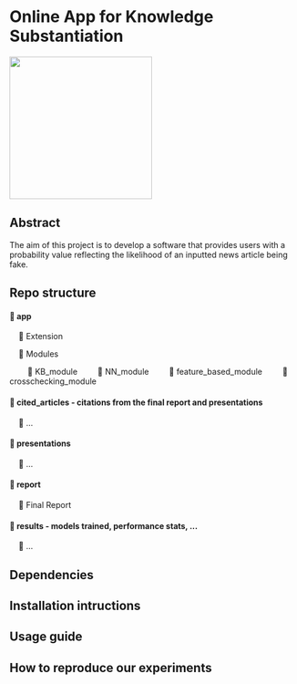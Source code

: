 
# Online App for Knowledge Substantiation
<p float="center">
  <img src="https://github.com/e-lubrini/fake-news-detector/blob/main/logo.png" width="250" />
</p>

## Abstract
The aim of this project is to develop a software that provides users with a probability value reflecting the likelihood of an inputted news article being fake.

## Repo structure
#### 📁 app
&nbsp;&nbsp;&nbsp;&nbsp;📁 Extension

&nbsp;&nbsp;&nbsp;&nbsp;📁 Modules

&nbsp;&nbsp;&nbsp;&nbsp;&nbsp;&nbsp;&nbsp;&nbsp;📁 KB_module
&nbsp;&nbsp;&nbsp;&nbsp;&nbsp;&nbsp;&nbsp;&nbsp;📁 NN_module
&nbsp;&nbsp;&nbsp;&nbsp;&nbsp;&nbsp;&nbsp;&nbsp;📁 feature_based_module
&nbsp;&nbsp;&nbsp;&nbsp;&nbsp;&nbsp;&nbsp;&nbsp;📁 crosschecking_module

#### 📁 cited_articles - citations from the final report and presentations
&nbsp;&nbsp;&nbsp;&nbsp;📄 ...
#### 📁 presentations
&nbsp;&nbsp;&nbsp;&nbsp;📄 ...
#### 📁 report
&nbsp;&nbsp;&nbsp;&nbsp;📄 Final Report
#### 📁 results - models trained, performance stats, ...
&nbsp;&nbsp;&nbsp;&nbsp;📄 ...

## Dependencies

## Installation intructions 

## Usage guide

## How to reproduce our experiments
